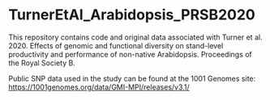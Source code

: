 # TurnerEtAl_Arabidopsis_PRSB2020

This repository contains code and original data associated with Turner et al. 2020. Effects of genomic and functional diversity on stand-level productivity and performance of non-native Arabidopsis. Proceedings of the Royal Society B.

Public SNP data used in the study can be found at the 1001 Genomes site: 
https://1001genomes.org/data/GMI-MPI/releases/v3.1/
